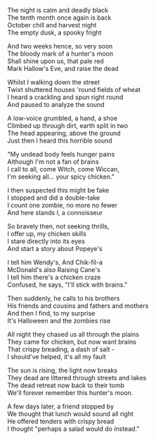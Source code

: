 
The night is calm and deadly black  
The tenth month once again is back   
October chill and harvest night  
The empty dusk, a spooky fright 

And two weeks hence, so very soon   
The bloody mark of a hunter's moon   
Shall shine upon us, that pale red  
Mark Hallow's Eve, and raise the dead   

Whilst I walking down the street   
Twixt shuttered houses 'round fields of wheat  
I heard a crackling and spun right round  
And paused to analyze the sound  

A low-voice grumbled, a hand, a shoe  
Climbed up through dirt, earth split in two  
The head appearing, above the ground  
Just then I heard this horrible sound    

"My undead body feels hunger pains  
Although I'm not a fan of brains  
I call to all, come Witch, come Wiccan,  
I'm seeking all... your spicy chicken."   

I then suspected this might be fake  
I stopped and did a double-take  
I count one zombie, no more no fewer  
And here stands I, a connoisseur  
  
So bravely then, not seeking thrills,    
I offer up, my chicken skills  
I stare directly into its eyes  
And start a story about Popeye's  
  
I tell him Wendy's, And Chik-fil-a   
McDonald's also Raising Cane's  
I tell him there's a chicken craze  
Confused, he says, "I'll stick with brains."    
  
Then suddenly, he calls to his brothers  
His friends and cousins and fathers and mothers  
And then I find, to my surprise  
It's Halloween and the zombies rise  
  
All night they chased us all through the plains  
They came for chicken, but now want brains  
That crispy breading, a dash of salt -   
I should've helped, it's all my fault   
  
The sun is rising, the light now breaks  
They dead are littered through streets and lakes  
The dead retreat now back to their tomb  
We'll forever remember this hunter's moon.   
  
A few days later, a friend stopped by   
We thought that lunch would sound all right  
He offered tenders with crispy bread  
I thought "perhaps a salad would do instead."   
